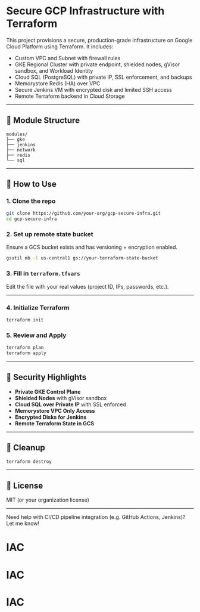 # Secure GCP Infrastructure with Terraform

This project provisions a secure, production-grade infrastructure on Google Cloud Platform using Terraform. It includes:

- Custom VPC and Subnet with firewall rules
- GKE Regional Cluster with private endpoint, shielded nodes, gVisor sandbox, and Workload Identity
- Cloud SQL (PostgreSQL) with private IP, SSL enforcement, and backups
- Memorystore Redis (HA) over VPC
- Secure Jenkins VM with encrypted disk and limited SSH access
- Remote Terraform backend in Cloud Storage

---

## 📁 Module Structure

```
modules/
├── gke
├── jenkins
├── network
├── redis
└── sql
```

---

## 🚀 How to Use

### 1. Clone the repo
```bash
git clone https://github.com/your-org/gcp-secure-infra.git
cd gcp-secure-infra
```

### 2. Set up remote state bucket
Ensure a GCS bucket exists and has versioning + encryption enabled.
```bash
gsutil mb -l us-central1 gs://your-terraform-state-bucket
```

### 3. Fill in `terraform.tfvars`
Edit the file with your real values (project ID, IPs, passwords, etc.).

---

### 4. Initialize Terraform
```bash
terraform init
```

### 5. Review and Apply
```bash
terraform plan
terraform apply
```

---

## 🔐 Security Highlights

- **Private GKE Control Plane**
- **Shielded Nodes** with gVisor sandbox
- **Cloud SQL over Private IP** with SSL enforced
- **Memorystore VPC Only Access**
- **Encrypted Disks for Jenkins**
- **Remote Terraform State in GCS**

---

## 🧹 Cleanup
```bash
terraform destroy
```

---

## 📄 License
MIT (or your organization license)

---

Need help with CI/CD pipeline integration (e.g. GitHub Actions, Jenkins)? Let me know!
# IAC
# IAC
# IAC
